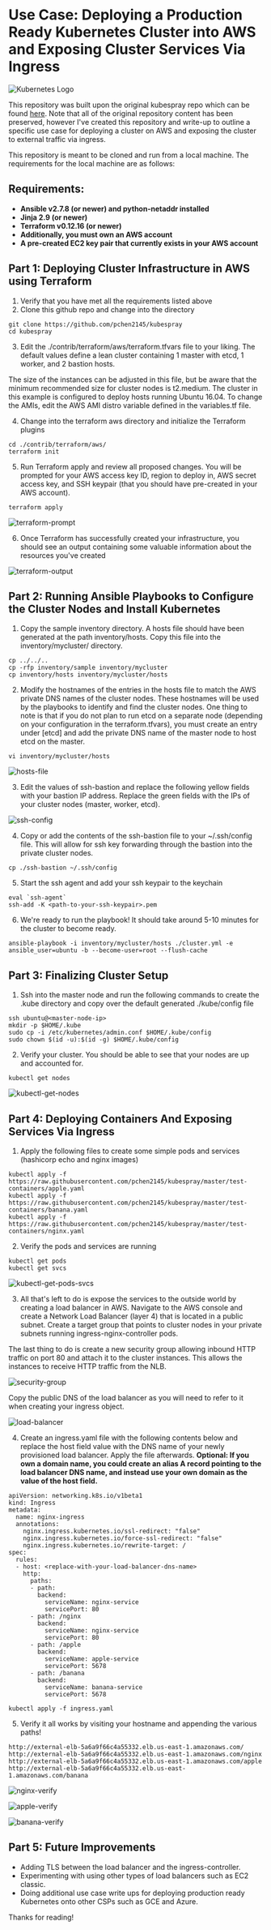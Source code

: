 # Use Case: Deploying a Production Ready Kubernetes Cluster into AWS and Exposing Cluster Services Via Ingress

![Kubernetes Logo](https://raw.githubusercontent.com/kubernetes-sigs/kubespray/master/docs/img/kubernetes-logo.png)

This repository was built upon the original kubespray repo which can be found [here](https://github.com/kubernetes-sigs/kubespray). Note that all of the original repository content has been preserved, however I've created this repository and write-up to outline a specific use case for deploying a cluster on AWS and exposing the cluster to external traffic via ingress.

This repository is meant to be cloned and run from a local machine. The requirements for the local machine are as follows:

## Requirements:
- **Ansible v2.7.8 (or newer) and python-netaddr installed**
- **Jinja 2.9 (or newer)**
- **Terraform v0.12.16 (or newer)**
- **Additionally, you must own an AWS account**
- **A pre-created EC2 key pair that currently exists in your AWS account**

## Part 1: Deploying Cluster Infrastructure in AWS using Terraform
1. Verify that you have met all the requirements listed above
2. Clone this github repo and change into the directory
```
git clone https://github.com/pchen2145/kubespray
cd kubespray
```
3. Edit the ./contrib/terraform/aws/terraform.tfvars file to your liking. The default values define a lean cluster containing 1 master with etcd, 1 worker, and 2 bastion hosts.

The size of the instances can be adjusted in this file, but be aware that the minimum recommended size for cluster nodes is t2.medium. The cluster in this example is configured to deploy hosts running Ubuntu 16.04. To change the AMIs, edit the AWS AMI distro variable defined in the variables.tf file.

4. Change into the terraform aws directory and initialize the Terraform plugins
```
cd ./contrib/terraform/aws/
terraform init
```
5. Run Terraform apply and review all proposed changes. You will be prompted for your AWS access key ID, region to deploy in, AWS secret access key, and SSH keypair (that you should have pre-created in your AWS account).
```
terraform apply
```
![terraform-prompt](./images/terraform-prompt.jpg)

6. Once Terraform has successfully created your infrastructure, you should see an output containing some valuable information about the resources you've created

![terraform-output](./images/terraform-output.jpg)

## Part 2: Running Ansible Playbooks to Configure the Cluster Nodes and Install Kubernetes 
1. Copy the sample inventory directory. A hosts file should have been generated at the path inventory/hosts. Copy this file into the inventory/mycluster/ directory. 
```
cp ../../..
cp -rfp inventory/sample inventory/mycluster
cp inventory/hosts inventory/mycluster/hosts
```
2. Modify the hostnames of the entries in the hosts file to match the AWS private DNS names of the cluster nodes. These hostnames will be used by the playbooks to identify and find the cluster nodes. One thing to note is that if you do not plan to run etcd on a separate node (depending on your configuration in the terraform.tfvars), you must create an entry under [etcd] and add the private DNS name of the master node to host etcd on the master.
```
vi inventory/mycluster/hosts
```
![hosts-file](./images/hosts-file.jpg)

3. Edit the values of ssh-bastion and replace the following yellow fields with your bastion IP address. Replace the green fields with the IPs of your cluster nodes (master, worker, etcd).

![ssh-config](./images/ssh-config.jpg)

4. Copy or add the contents of the ssh-bastion file to your ~/.ssh/config file. This will allow for ssh key forwarding through the bastion into the private cluster nodes.
```
cp ./ssh-bastion ~/.ssh/config
```
5. Start the ssh agent and add your ssh keypair to the keychain
```
eval `ssh-agent`
ssh-add -K <path-to-your-ssh-keypair>.pem
```
6. We're ready to run the playbook! It should take around 5-10 minutes for the cluster to become ready.
```
ansible-playbook -i inventory/mycluster/hosts ./cluster.yml -e ansible_user=ubuntu -b --become-user=root --flush-cache
```

## Part 3: Finalizing Cluster Setup
1. Ssh into the master node and run the following commands to create the .kube directory and copy over the default generated ./kube/config file
```
ssh ubuntu@<master-node-ip>
mkdir -p $HOME/.kube
sudo cp -i /etc/kubernetes/admin.conf $HOME/.kube/config
sudo chown $(id -u):$(id -g) $HOME/.kube/config
```
2. Verify your cluster. You should be able to see that your nodes are up and accounted for.
```
kubectl get nodes
```

![kubectl-get-nodes](./images/kubectl-get-nodes.jpg)

## Part 4: Deploying Containers And Exposing Services Via Ingress
1. Apply the following files to create some simple pods and services (hashicorp echo and nginx images)
```
kubectl apply -f https://raw.githubusercontent.com/pchen2145/kubespray/master/test-containers/apple.yaml
kubectl apply -f https://raw.githubusercontent.com/pchen2145/kubespray/master/test-containers/banana.yaml
kubectl apply -f https://raw.githubusercontent.com/pchen2145/kubespray/master/test-containers/nginx.yaml
```
2. Verify the pods and services are running
```
kubectl get pods
kubectl get svcs
```

![kubectl-get-pods-svcs](./images/kubectl-get-pods-svcs.jpg)

3. All that's left to do is expose the services to the outside world by creating a load balancer in AWS. Navigate to the AWS console and create a Network Load Balancer (layer 4) that is located in a public subnet. Create a target group that points to cluster nodes in your private subnets running ingress-nginx-controller pods. 

The last thing to do is create a new security group allowing inbound HTTP traffic on port 80 and attach it to the cluster instances. This allows the instances to receive HTTP traffic from the NLB.

![security-group](./images/security-group.jpg)

Copy the public DNS of the load balancer as you will need to refer to it when creating your ingress object.

![load-balancer](./images/load-balancer.jpg)

4. Create an ingress.yaml file with the following contents below and replace the host field value with the DNS name of your newly provisioned load balancer. Apply the file afterwards.  **Optional: If you own a domain name, you could create an alias A record pointing to the load balancer DNS name, and instead use your own domain as the value of the host field.**
```
apiVersion: networking.k8s.io/v1beta1
kind: Ingress
metadata:
  name: nginx-ingress
  annotations:
    nginx.ingress.kubernetes.io/ssl-redirect: "false"
    nginx.ingress.kubernetes.io/force-ssl-redirect: "false"
    nginx.ingress.kubernetes.io/rewrite-target: /
spec:
  rules:
  - host: <replace-with-your-load-balancer-dns-name>
    http:
      paths:
      - path: 
        backend:
          serviceName: nginx-service 
          servicePort: 80
      - path: /nginx 
        backend:
          serviceName: nginx-service 
          servicePort: 80
      - path: /apple
        backend:
          serviceName: apple-service 
          servicePort: 5678 
      - path: /banana
        backend:
          serviceName: banana-service 
          servicePort: 5678
```
```
kubectl apply -f ingress.yaml
```

5. Verify it all works by visiting your hostname and appending the various paths!
```
http://external-elb-5a6a9f66c4a55332.elb.us-east-1.amazonaws.com/
http://external-elb-5a6a9f66c4a55332.elb.us-east-1.amazonaws.com/nginx
http://external-elb-5a6a9f66c4a55332.elb.us-east-1.amazonaws.com/apple
http://external-elb-5a6a9f66c4a55332.elb.us-east-1.amazonaws.com/banana
```
![nginx-verify](./images/nginx-verify.jpg)

![apple-verify](./images/apple-verify.jpg)

![banana-verify](./images/banana-verify.jpg)

## Part 5: Future Improvements
- Adding TLS between the load balancer and the ingress-controller.
- Experimenting with using other types of load balancers such as EC2 classic.
- Doing additional use case write ups for deploying production ready Kubernetes onto other CSPs such as GCE and Azure.

Thanks for reading!

